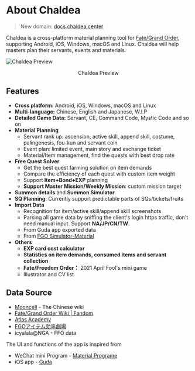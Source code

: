 # About Chaldea

> New domain: [docs.chaldea.center](https://docs.chaldea.center)

Chaldea is a cross-platform material planning tool for [Fate/Grand Order](https://www.fate-go.jp), supporting Android, iOS, Windows, macOS and Linux. Chaldea will help masters plan their servants, events and materials.

![Chaldea Preview](/images/en/home_svt_preview.webp)
<figcaption style="text-align:center">Chaldea Preview</figcaption>

## Features

- **Cross platform:** Android, iOS, Windows, macOS and Linux
- **Multi-language:** Chinese, English and Japanese, W.I.P
- **Detailed Game Data:** Servant, CE, Command Code, Mystic Code and so on
- **Material Planning**
  * Servant rank up: ascension, active skill, append skill, costume, palingenesis, fou-kun and servant coin
  * Event plan: limited event, main story and exchange ticket
  * Material/Item management, find the quests with best drop rate
- **Free Quest Solver**
  * Get the best quest farming solution on item demands
  * Compare the efficiency of each quest with custom item weight
  * Support **Item+Bond+EXP** planning
  * **Support Master Mission/Weekly Mission**: custom mission target
- **Summon details** and **Summon Simulator**
- **SQ Planning**: Currently support predictable parts of SQs/tickets/fruits
- **Import Data**
  * Recognition for item/active skill/append skill screenshots
  * Parsing all game data by sniffing the client's login https traffic, don't need manual input. Support **NA/JP/CN/TW**.
  * From Guda app exported data
  * From [FGO Simulator-Material](http://fgosimulator.webcrow.jp/Material)
- **Others**
  * **EXP card cost calculator**
  * **Statistics on item demands, consumed items and servant collection**
  * **Fate/Freedom Order：** 2021 April Fool's mini game
  * Illustrator and CV list

## Data Source

- [Mooncell](https://fgo.wiki) - The Chinese wiki
- [Fate/Grand Order Wiki | Fandom](https://fategrandorder.fandom.com/wiki/Fate/Grand_Order_Wikia)
- [Atlas Academy](https://atlasacademy.io/)
- [FGOアイテム効率劇場](https://sites.google.com/view/fgo-domus-aurea)
- icyalala@NGA - FFO data

The UI and functions of the app is inspired from
- WeChat mini Program - [Material Programe](https://github.com/lacus87/fgo)
- iOS app - [Guda](https://apps.apple.com/sg/app/guda/id1229055088)
